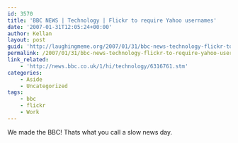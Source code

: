 ```yaml
---
id: 3570
title: 'BBC NEWS | Technology | Flickr to require Yahoo usernames'
date: '2007-01-31T12:05:24+00:00'
author: Kellan
layout: post
guid: 'http://laughingmeme.org/2007/01/31/bbc-news-technology-flickr-to-require-yahoo-usernames/'
permalink: /2007/01/31/bbc-news-technology-flickr-to-require-yahoo-usernames/
link_related:
    - 'http://news.bbc.co.uk/1/hi/technology/6316761.stm'
categories:
    - Aside
    - Uncategorized
tags:
    - bbc
    - flickr
    - Work
---
```


We made the BBC! Thats what you call a slow news day.